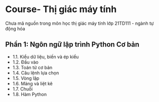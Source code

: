 # Course- Thị giác máy tính
Chưa mã nguồn trong môn học thị giác máy tính lớp 21TD111 - ngành tự động hóa
## Phần 1: Ngôn ngữ lập trình Python Cơ bản
- 1.1. Kiểu dữ liệu, biến và ép kiểu
- 1.2. Đầu vào
- 1.3. Toán tử cơ bản
- 1.4. Câu lệnh lựa chọn
- 1.5. Vòng lặp
- 1.6. Mảng và liệt kê
- 1.7. Chuỗi
- 1.8. Hàm Python
